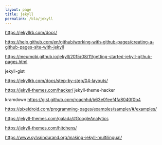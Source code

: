 ```yaml
---
layout: page
title: jekyll
permalink: /bla/jekyll
---
```


https://jekyllrb.com/docs/

https://help.github.com/en/github/working-with-github-pages/creating-a-github-pages-site-with-jekyll

https://meumobi.github.io/jekyll/2015/08/11/getting-started-jekyll-github-pages.html

jekyll-gist


https://jekyllrb.com/docs/step-by-step/04-layouts/


https://jekyll-themes.com/hacker/
jekyll-theme-hacker


kramdown
https://gist.github.com/roachhd/b63e01eef4fa8040f0b4



https://pixeldroid.com/programming-pages/examples/sampler/#/examples/

https://jekyll-themes.com/galada/#GoogleAnalytics

https://jekyll-themes.com/hitchens/


https://www.sylvaindurand.org/making-jekyll-multilingual/